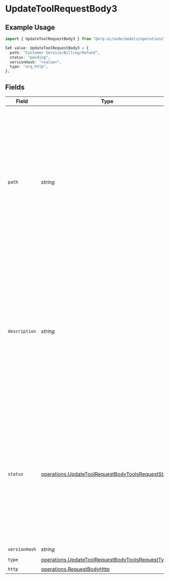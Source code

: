 # UpdateToolRequestBody3

## Example Usage

```typescript
import { UpdateToolRequestBody3 } from "@orq-ai/node/models/operations";

let value: UpdateToolRequestBody3 = {
  path: "Customer Service/Billing/Refund",
  status: "pending",
  versionHash: "<value>",
  type: "orq_http",
};
```

## Fields

| Field                                                                                                                                                                                                                                             | Type                                                                                                                                                                                                                                              | Required                                                                                                                                                                                                                                          | Description                                                                                                                                                                                                                                       | Example                                                                                                                                                                                                                                           |
| ------------------------------------------------------------------------------------------------------------------------------------------------------------------------------------------------------------------------------------------------- | ------------------------------------------------------------------------------------------------------------------------------------------------------------------------------------------------------------------------------------------------- | ------------------------------------------------------------------------------------------------------------------------------------------------------------------------------------------------------------------------------------------------- | ------------------------------------------------------------------------------------------------------------------------------------------------------------------------------------------------------------------------------------------------- | ------------------------------------------------------------------------------------------------------------------------------------------------------------------------------------------------------------------------------------------------- |
| `path`                                                                                                                                                                                                                                            | *string*                                                                                                                                                                                                                                          | :heavy_minus_sign:                                                                                                                                                                                                                                | The path where the entity is stored in the project structure. The first element of the path always represents the project name. Any subsequent path element after the project will be created as a folder in the project if it does not exists.   | Customer Service/Billing/Refund                                                                                                                                                                                                                   |
| `description`                                                                                                                                                                                                                                     | *string*                                                                                                                                                                                                                                          | :heavy_minus_sign:                                                                                                                                                                                                                                | A description of the tool, used by the model to choose when and how to call the tool. We do recommend using the `description` field as accurate as possible to give enough context to the model to make the right decision.                       |                                                                                                                                                                                                                                                   |
| `status`                                                                                                                                                                                                                                          | [operations.UpdateToolRequestBodyToolsRequestStatus](../../models/operations/updatetoolrequestbodytoolsrequeststatus.md)                                                                                                                          | :heavy_check_mark:                                                                                                                                                                                                                                | The status of the tool. `Live` is the latest version of the tool. `Draft` is a version that is not yet published. `Pending` is a version that is pending approval. `Published` is a version that was live and has been replaced by a new version. |                                                                                                                                                                                                                                                   |
| `versionHash`                                                                                                                                                                                                                                     | *string*                                                                                                                                                                                                                                          | :heavy_check_mark:                                                                                                                                                                                                                                | N/A                                                                                                                                                                                                                                               |                                                                                                                                                                                                                                                   |
| `type`                                                                                                                                                                                                                                            | [operations.UpdateToolRequestBodyToolsRequestType](../../models/operations/updatetoolrequestbodytoolsrequesttype.md)                                                                                                                              | :heavy_check_mark:                                                                                                                                                                                                                                | N/A                                                                                                                                                                                                                                               |                                                                                                                                                                                                                                                   |
| `http`                                                                                                                                                                                                                                            | [operations.RequestBodyHttp](../../models/operations/requestbodyhttp.md)                                                                                                                                                                          | :heavy_minus_sign:                                                                                                                                                                                                                                | N/A                                                                                                                                                                                                                                               |                                                                                                                                                                                                                                                   |